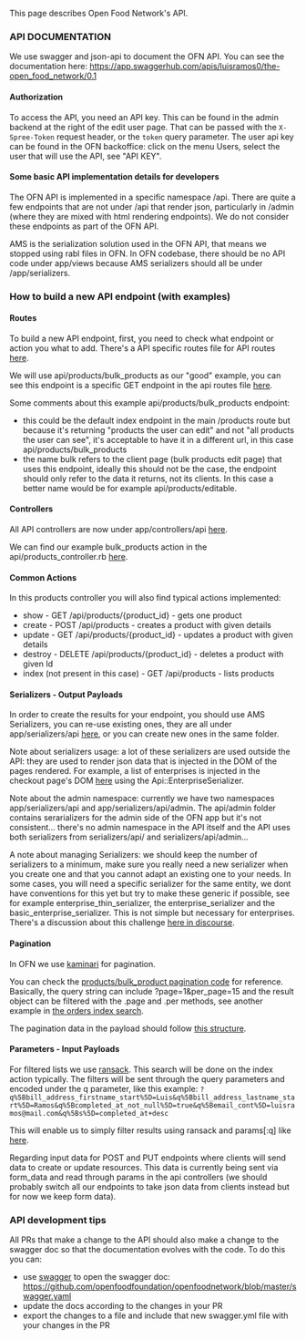 This page describes Open Food Network's API.

### API DOCUMENTATION
We use swagger and json-api to document the OFN API. You can see the documentation here:
https://app.swaggerhub.com/apis/luisramos0/the-open_food_network/0.1

#### Authorization

To access the API, you need an API key. This can be found in the admin
backend at the right of the edit user page. That can be passed with the
`X-Spree-Token` request header, or the `token` query parameter.
The user api key can be found in the OFN backoffice: click on the menu Users, select the user that will use the API, see "API KEY".

#### Some basic API implementation details for developers
The OFN API is implemented in a specific namespace /api. There are quite a few endpoints that are not under /api that render json, particularly in /admin (where they are mixed with html rendering endpoints). We do not consider these endpoints as part of the OFN API.

AMS is the serialization solution used in the OFN API, that means we stopped using rabl files in OFN.
In OFN codebase, there should be no API code under app/views because AMS serializers should all be under /app/serializers.

### How to build a new API endpoint (with examples)

#### Routes
To build a new API endpoint, first, you need to check what endpoint or action you what to add.
There's a API specific routes file for API routes [here](https://github.com/openfoodfoundation/openfoodnetwork/blob/master/config/routes/api.rb).

We will use api/products/bulk_products as our "good" example, you can see this endpoint is a specific GET endpoint in the api routes file [here](https://github.com/openfoodfoundation/openfoodnetwork/blob/46353be9a37f7054485a2d83712c50d8066f995d/config/routes/api.rb#L5).

Some comments about this example api/products/bulk_products endpoint:
- this could be the default index endpoint in the main /products route but because it's returning "products the user can edit" and not "all products the user can see", it's acceptable to have it in a different url, in this case api/products/bulk_products
- the name bulk refers to the client page (bulk products edit page) that uses this endpoint, ideally this should not be the case, the endpoint should only refer to the data it returns, not its clients. In this case a better name would be for example api/products/editable.

#### Controllers
All API controllers are now under app/controllers/api [here](https://github.com/openfoodfoundation/openfoodnetwork/tree/master/app/controllers/api).

We can find our example bulk_products action in the api/products_controller.rb [here](https://github.com/openfoodfoundation/openfoodnetwork/blob/46353be9a37f7054485a2d83712c50d8066f995d/app/controllers/api/products_controller.rb#L51).

#### Common Actions
In this products controller you will also find typical actions implemented:
- show - GET /api/products/{product_id} - gets one product
- create - POST /api/products - creates a product with given details
- update - GET /api/products/{product_id} - updates a product with given details
- destroy - DELETE /api/products/{product_id} - deletes a product with given Id
- index (not present in this case) - GET /api/products - lists products

#### Serializers - Output Payloads
In order to create the results for your endpoint, you should use AMS Serializers, you can re-use existing ones, they are all under app/serializers/api [here](https://github.com/openfoodfoundation/openfoodnetwork/tree/master/app/serializers/api), or you can create new ones in the same folder.

Note about serializers usage: a lot of these serializers are used outside the API: they are used to render json data that is injected in the DOM of the pages rendered. For example, a list of enterprises is injected in the checkout page's DOM [here](https://github.com/openfoodfoundation/openfoodnetwork/blob/46353be9a37f7054485a2d83712c50d8066f995d/app/views/checkout/edit.html.haml#L5) using the Api::EnterpriseSerializer.

Note about the admin namespace: currently we have two namespaces app/serializers/api and app/serializers/api/admin. The api/admin folder contains serarializers for the admin side of the OFN app but it's not consistent... there's no admin namespace in the API itself and the API uses both serializers from serializers/api/ and serializers/api/admin...

A note about managing Serializers: we should keep the number of serializers to a minimum, make sure you really need a new serializer when you create one and that you cannot adapt an existing one to your needs. In some cases, you will need a specific serializer for the same entity, we dont have conventions for this yet but try to make these generic if possible, see for example enterprise_thin_serializer, the enterprise_serializer and the basic_enterprise_serializer. This is not simple but necessary for enterprises. There's a discussion about this challenge [here in discourse](https://community.openfoodnetwork.org/t/representing-resources-via-api/1302).

#### Pagination
In OFN we use [kaminari](https://github.com/kaminari/kaminari) for pagination.

You can check the [products/bulk_product pagination code](https://github.com/openfoodfoundation/openfoodnetwork/blob/46353be9a37f7054485a2d83712c50d8066f995d/app/controllers/api/products_controller.rb#L61) for reference.
Basically, the query string can include ?page=1&per_page=15
and the result object can be filtered with the .page and .per methods, see another example in [the orders index search](https://github.com/openfoodfoundation/openfoodnetwork/blob/46353be9a37f7054485a2d83712c50d8066f995d/app/services/search_orders.rb#L32).

The pagination data in the payload should follow [this structure](https://github.com/openfoodfoundation/openfoodnetwork/blob/46353be9a37f7054485a2d83712c50d8066f995d/app/services/search_orders.rb#L11).

#### Parameters - Input Payloads
For filtered lists we use [ransack](https://github.com/activerecord-hackery/ransack).
This search will be done on the index action typically.
The filters will be sent through the query parameters and encoded under the q parameter, like this example:
`?q%5Bbill_address_firstname_start%5D=Luis&q%5Bbill_address_lastname_start%5D=Ramos&q%5Bcompleted_at_not_null%5D=true&q%5Bemail_cont%5D=luisramos@mail.com&q%5Bs%5D=completed_at+desc`

This will enable us to simply filter results using ransack and params[:q] like [here](https://github.com/openfoodfoundation/openfoodnetwork/blob/46353be9a37f7054485a2d83712c50d8066f995d/app/services/search_orders.rb#L26).

Regarding input data for POST and PUT endpoints where clients will send data to create or update resources.
This data is currently being sent via form_data and read through params in the api controllers (we should probably switch all our endpoints to take json data from clients instead but for now we keep form data).

### API development tips
All PRs that make a change to the API should also make a change to the swagger doc so that the documentation evolves with the code. To do this you can:
- use [swagger](https://app.swaggerhub.com/) to open the swagger doc: https://github.com/openfoodfoundation/openfoodnetwork/blob/master/swagger.yaml
- update the docs according to the changes in your PR
- export the changes to a file and include that new swagger.yml file with your changes in the PR    

